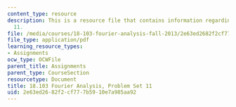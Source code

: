 ```yaml
---
content_type: resource
description: This is a resource file that contains information regarding problem set
  11.
file: /media/courses/18-103-fourier-analysis-fall-2013/2e63ed2682f2cf777b5910e7a985aa92_MIT18_103F13_pset11.pdf
file_type: application/pdf
learning_resource_types:
- Assignments
ocw_type: OCWFile
parent_title: Assignments
parent_type: CourseSection
resourcetype: Document
title: 18.103 Fourier Analysis, Problem Set 11
uid: 2e63ed26-82f2-cf77-7b59-10e7a985aa92
---
```

